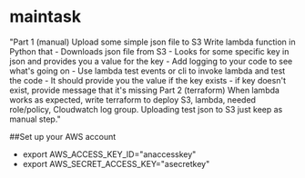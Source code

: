 # maintask
  "Part 1 (manual)
  Upload some simple json file to S3
  Write lambda function in Python that
    - Downloads json file from S3
    - Looks for some specific key in json and provides you a value for the key
    - Add logging to your code to see what's going on
    - Use lambda test events or cli to invoke lambda and test the code
    - It should provide you the value if the key exists
    - if key doesn't exist, provide message that it's missing
  Part 2 (terraform)
  When lambda works as expected, write terraform to deploy S3, lambda, needed role/policy, Cloudwatch log group.
  Uploading test json to S3 just keep as manual step."
  
  
##Set up your AWS account
 - export AWS_ACCESS_KEY_ID="anaccesskey"
 - export AWS_SECRET_ACCESS_KEY="asecretkey"

